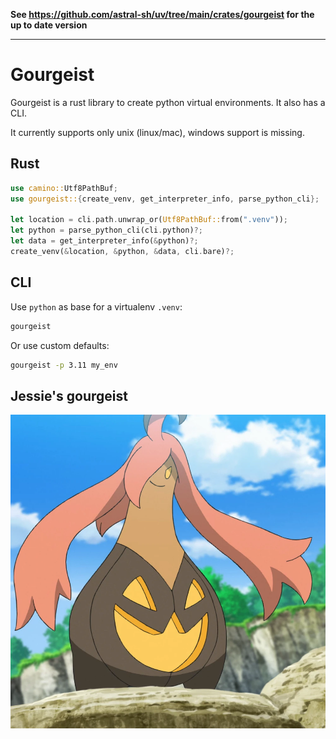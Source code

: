 **See https://github.com/astral-sh/uv/tree/main/crates/gourgeist for the up to date version**

---

# Gourgeist

Gourgeist is a rust library to create python virtual environments. It also has a CLI.

It currently supports only unix (linux/mac), windows support is missing.

## Rust

```rust
use camino::Utf8PathBuf;
use gourgeist::{create_venv, get_interpreter_info, parse_python_cli};

let location = cli.path.unwrap_or(Utf8PathBuf::from(".venv"));
let python = parse_python_cli(cli.python)?;
let data = get_interpreter_info(&python)?;
create_venv(&location, &python, &data, cli.bare)?;
```

## CLI

Use `python` as base for a virtualenv `.venv`:
```bash
gourgeist
```

Or use custom defaults:
```bash
gourgeist -p 3.11 my_env
```

## Jessie's gourgeist

![Jessie's gourgeist, a pokemon with a jack o'lantern as body](static/gourgeist.png)

